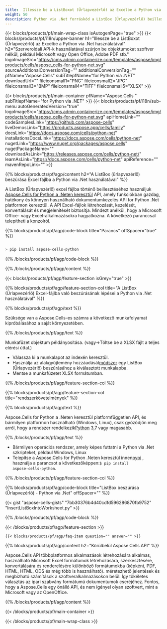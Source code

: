 ```yaml
---
title:  Illessze be a ListBoxot (Űrlapvezérlő) az Excelbe a Python via .Net használatával
weight: 50
description: Python via .Net forráskód a ListBox (Űrlapvezérlő) beillesztéséhez az Excelbe.
---
```

{{< blocks/products/pf/main-wrap-class isAutogenPage="true" >}}
{{< blocks/products/pf/i18n/upper-banner h1="Illessze be a ListBoxot (Űrlapvezérlő) az Excelbe a Python via .Net használatával" h2="Szerveroldali API-k használatával szúrjon be objektumokat szoftver nélkül, például Microsoft vagy Open Office, Adobe PDF stb." logoImageSrc="https://cms.admin.containerize.com/templates/aspose/img/products/cells/aspose_cells-for-python-net.svg" sourceAdditionalConversionTag="" additionalConversionTag="" pfName="Aspose.Cells" subTitlepfName="for Python via .NET" downloadUrl="" fileiconsmall1="PNG" fileiconsmall2="JPG" fileiconsmall3="BMP" fileiconsmall4="TIFF" fileiconsmall5="XLSX" >}}

{{< blocks/products/pf/main-container pfName="Aspose.Cells " subTitlepfName="for Python via .NET" >}}
{{< blocks/products/pf/i18n/sub-menu autoGeneratedVersion="true" logoImageSrc="https://cms.admin.containerize.com/templates/aspose/img/products/cells/aspose_cells-for-python-net.svg" apiHomeLink="" codeSamplesLink="https://github.com/aspose-cells" liveDemosLink="https://products.aspose.app/cells/family" docsLink="https://docs.aspose.com/cells/python-net" installationsDocsLink="https://docs.aspose.com/cells/python-net" nugetLink="https://www.nuget.org/packages/aspose.cells" nugetPackageName="" downloadAsLink="https://releases.aspose.com/cells/python-net/" learnAsLink="https://docs.aspose.com/cells/python-net" apiReference="" mavenRepoLink="" >}}

{{% blocks/products/pf/agp/content h2="A ListBox (űrlapvezérlő) beszúrása Excel fájlba a Python via .Net használatával" %}}

 A ListBox (Űrlapvezérlő) excel fájlba történő beillesztéséhez használjuk
 [Aspose.Cells for Python a .Neten keresztül](https://pypi.org/project/aspose-cells-python/) 
API, amely funkciókban gazdag, hatékony és könnyen használható dokumentumkezelés API for Python .Net platformon keresztül. A API Excel-fájlok létrehozását, kezelését, konvertálását és megjelenítését biztosítja. Mindezt anélkül, hogy a Microsoft Office- vagy Excel-alkalmazásokra hagyatkozna. A következő paranccsal telepítheti a konzolról.

{{% blocks/products/pf/agp/code-block title="Parancs" offSpacer="true" %}}

```cs

> pip install aspose-cells-python

```

{{% /blocks/products/pf/agp/code-block %}}

{{% /blocks/products/pf/agp/content %}}

{{< blocks/products/pf/agp/feature-section isGrey="true" >}}

{{% blocks/products/pf/agp/feature-section-col title="A ListBox (Űrlapvezérlő) Excel-fájlba való beszúrásának lépései a Python via .Net használatával" %}}

{{% blocks/products/pf/agp/text %}}

Szüksége van a Aspose.Cells-es számra a következő munkafolyamat kipróbálásához a saját környezetében.

{{% /blocks/products/pf/agp/text %}}

Munkafüzet objektum példányosítása. (vagy->Töltse be a XLSX fájlt a teljes elérési úttal.)
+ Válassza ki a munkalapot az indexén keresztül.
 + Használja az alakgyűjtemény hozzáadását[módszer](https://reference.aspose.com/cells/python-net/aspose.cells.drawing/shapecollection/add_list_box/#int-int-int-int-int-int) egy ListBox (Űrlapvezérlő) beszúrásához a kiválasztott munkalapba.
+ Mentse a munkafüzetet XLSX formátumban.

{{% /blocks/products/pf/agp/feature-section-col %}}

{{% blocks/products/pf/agp/feature-section-col title="rendszerkövetelmények" %}}

{{% blocks/products/pf/agp/text %}}

 Aspose.Cells for Python a .Neten keresztül platformfüggetlen API, és bármilyen platformon használható (Windows, Linux), csak győződjön meg arról, hogy a rendszer rendelkezik[Python](https://www.python.org/downloads/) 3,7 vagy magasabb.
 
{{% /blocks/products/pf/agp/text %}}

-  Bármilyen operációs rendszer, amely képes futtatni a Python via .Net szkripteket, például Windows, Linux
-  Telepítse a Aspose.Cells for Python .Neten keresztül innen<a href="https://pypi.org/project/aspose-cells-python/">pypi</a> , használja a parancsot a következőképpen:<code>$ pip install aspose-cells-python</code>.

{{% /blocks/products/pf/agp/feature-section-col %}}

{{% blocks/products/pf/agp/code-block title="ListBox beszúrása (Űrlapvezérlő) - Python via .Net" offSpacer="" %}}

{{< gist "aspose-cells-gists" "7bb30376b4d40cdfd596286870fb9752" "InsertListBoxIntoWorksheet.py" >}}

{{% /blocks/products/pf/agp/code-block %}}

{{< /blocks/products/pf/agp/feature-section >}}

    {{< blocks/products/pf/agp/faq-item question="" answer="" >}}
 

<!-- aboutfile Starts -->

{{% blocks/products/pf/agp/content h2="Körülbelül Aspose.Cells API" %}}

Aspose.Cells API többplatformos alkalmazások létrehozására alkalmas, használható Microsoft Excel formátumok létrehozására, szerkesztésére, konvertálására és renderelésére különböző formátumokba (képként, PDF, HTML, HTML, ODS és még több is használható). méretezhető jelentések és megbízható számítások a szoftveralkalmazásokon belül. Így tökéletes választás az ipari szabvány formátumú dokumentumok cseréjéhez. Fontos, hogy a Aspose.Cells egy önálló API, és nem igényel olyan szoftvert, mint a Microsoft vagy az OpenOffice.

{{% /blocks/products/pf/agp/content %}}



<!-- aboutfile Ends -->
<!--
{{< blocks/products/pf/agp/other-supported-section title="Other Supported Splitting Formats" subTitle="Using C#, One can also split large file into chunks of many other file formats including." >}}

{{< blocks/products/pf/agp/other-supported-section-item href="https://products.aspose.com/cells/net/splitter/ods/" name="ODS" description="OpenDocument Spreadsheet File" >}}
{{< blocks/products/pf/agp/other-supported-section-item href="https://products.aspose.com/cells/net/splitter/xls/" name="XLS" description="Excel Binary Format" >}}
{{< blocks/products/pf/agp/other-supported-section-item href="https://products.aspose.com/cells/net/splitter/xlsb/" name="XLSB" description="Binary Excel Workbook File" >}}
{{< blocks/products/pf/agp/other-supported-section-item href="https://products.aspose.com/cells/net/splitter/xlsm/" name="XLSM" description="Spreadsheet File" >}}

{{< /blocks/products/pf/agp/other-supported-section >}}

-->

{{< /blocks/products/pf/main-container >}}
    
{{< /blocks/products/pf/main-wrap-class >}}
